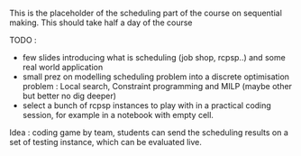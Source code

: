 This is the placeholder of the scheduling part of the course on sequential making. This should take half a day of the course

TODO : 
- few slides introducing what is scheduling (job shop, rcpsp..) and some real world application
- small prez on modelling scheduling problem into a discrete optimisation problem : Local search, Constraint programming and MILP (maybe other but better no dig deeper) 
- select a bunch of rcpsp instances to play with in a practical coding session, for example in a notebook with empty cell.  

Idea : coding game by team, students can send the scheduling results on a set of testing instance, which can be evaluated live. 

